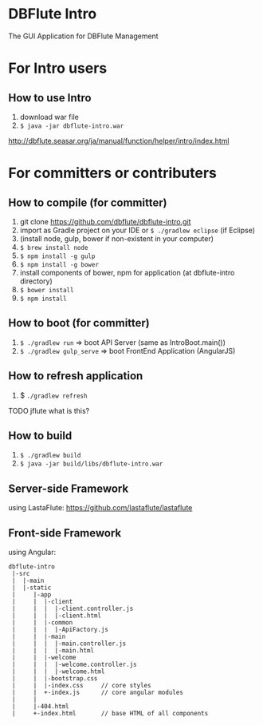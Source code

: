 DBFlute Intro
=======================
The GUI Application for DBFlute Management

# For Intro users
## How to use Intro
1. download war file
2. `$ java -jar dbflute-intro.war`

http://dbflute.seasar.org/ja/manual/function/helper/intro/index.html

# For committers or contributers
## How to compile (for committer)

1. git clone https://github.com/dbflute/dbflute-intro.git
2. import as Gradle project on your IDE or `$ ./gradlew eclipse` (if Eclipse)
3. (install node, gulp, bower if non-existent in your computer)
 1. `$ brew install node`
 2. `$ npm install -g gulp`
 3. `$ npm install -g bower`
4. install components of bower, npm for application (at dbflute-intro directory)
 1. `$ bower install`
 2. `$ npm install`

## How to boot (for committer)
1. `$ ./gradlew run` => boot API Server (same as IntroBoot.main())
2. `$ ./gradlew gulp_serve` => boot FrontEnd Application (AngularJS)

## How to refresh application
1. $ `./gradlew refresh`

TODO jflute what is this?

## How to build
1. `$ ./gradlew build`
2. `$ java -jar build/libs/dbflute-intro.war`

## Server-side Framework

using LastaFlute:
https://github.com/lastaflute/lastaflute

## Front-side Framework

using Angular:
```
dbflute-intro
 |-src
 |  |-main
 |  |-static
 |     |-app
 |     |  |-client
 |     |  |  |-client.controller.js
 |     |  |  |-client.html
 |     |  |-common
 |     |  |  |-ApiFactory.js
 |     |  |-main
 |     |  |  |-main.controller.js
 |     |  |  |-main.html
 |     |  |-welcome
 |     |  |  |-welcome.controller.js
 |     |  |  |-welcome.html
 |     |  |-bootstrap.css
 |     |  |-index.css     // core styles
 |     |  +-index.js      // core angular modules
 |     |
 |     |-404.html
 |     +-index.html       // base HTML of all components
```